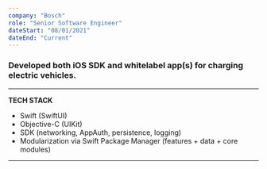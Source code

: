```yaml
---
company: "Bosch"
role: "Senior Software Engineer"
dateStart: "08/01/2021"
dateEnd: "Current"
---
```


### Developed both iOS SDK and whitelabel app(s) for charging electric vehicles.
 
---
**TECH STACK**

- Swift (SwiftUI)
- Objective-C (UIKit)
- SDK (networking, AppAuth, persistence, logging)
- Modularization via Swift Package Manager (features + data + core modules)

---